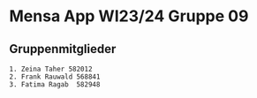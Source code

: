 # Mensa App WI23/24 Gruppe 09

## Gruppenmitglieder
    1. Zeina Taher 582012
    2. Frank Rauwald 568841
    3. Fatima Ragab  582948
